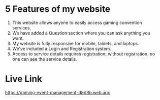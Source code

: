 # 5 Features of my website
1. This website allows anyone to easily access gaming convention services.
2. We have added a Question section where you can ask anything you want.
3. My website is fully responsive for mobile, tablets, and laptops.
4. We've included a Login and Registration system.
5. Access to service details requires registration; without registration, no one can see the service details.

# Live Link
https://gaming-event-management-d8d3b.web.app
